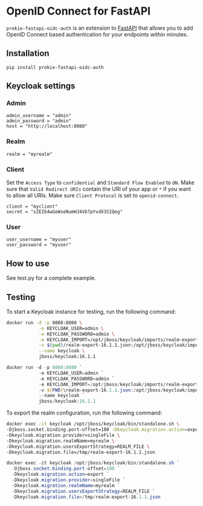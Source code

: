 # OpenID Connect for FastAPI

`prokie-fastapi-oidc-auth` is an extension to
[FastAPI](https://fastapi.tiangolo.com/) that allows you to add OpenID
Connect based authentication for your endpoints within minutes.

## Installation

```
pip install prokie-fastapi-oidc-auth
```

## Keycloak settings

### Admin

```
admin_username = "admin"
admin_password = "admin"
host = "http://localhost:8080"
```

### Realm

```
realm = "myrealm"
```

### Client

Set the `Access Type` to `confidential` and `Standard Flow Enabled` to
`ON`. Make sure that `Valid Redirect URIs` contain the URI of your app
or `*` if you want to allow all URIs. Make sure `Client Protocol` is set
to `openid-connect`.

```
client = "myclient"
secret = "xZEIb4wGoWseNumHJ4Vb7pYvdX3SIQeg"
```

### User

```
user_username = "myuser"
user_password = "myuser"
```

## How to use

See test.py for a complete example.

## Testing

To start a Keycloak instance for testing, run the following command:

```bash
docker run -d -p 8080:8080 \
            -e KEYCLOAK_USER=admin \
            -e KEYCLOAK_PASSWORD=admin \
            -e KEYCLOAK_IMPORT=/opt/jboss/keycloak/imports/realm-export-16.1.1.json \
            -v $(pwd)/realm-export-16.1.1.json:/opt/jboss/keycloak/imports/realm-export-16.1.1.json \
            --name keycloak \
            jboss/keycloak:16.1.1
```

```powershell
docker run -d -p 8080:8080 `
            -e KEYCLOAK_USER=admin `
            -e KEYCLOAK_PASSWORD=admin `
            -e KEYCLOAK_IMPORT=/opt/jboss/keycloak/imports/realm-export-16.1.1.json `
            -v ${PWD}\realm-export-16.1.1.json:/opt/jboss/keycloak/imports/realm-export-16.1.1.json `
            --name keycloak `
            jboss/keycloak:16.1.1
```

To export the realm configuration, run the following command:

```bash
docker exec -it keycloak /opt/jboss/keycloak/bin/standalone.sh \
-Djboss.socket.binding.port-offset=100 -Dkeycloak.migration.action=export \
-Dkeycloak.migration.provider=singleFile \
-Dkeycloak.migration.realmName=myrealm \
-Dkeycloak.migration.usersExportStrategy=REALM_FILE \
-Dkeycloak.migration.file=/tmp/realm-export-16.1.1.json
```

```powershell
docker exec -it keycloak /opt/jboss/keycloak/bin/standalone.sh `
  -Djboss.socket.binding.port-offset=100 `
  -Dkeycloak.migration.action=export `
  -Dkeycloak.migration.provider=singleFile `
  -Dkeycloak.migration.realmName=myrealm `
  -Dkeycloak.migration.usersExportStrategy=REALM_FILE `
  -Dkeycloak.migration.file=/tmp/realm-export-16.1.1.json
```
